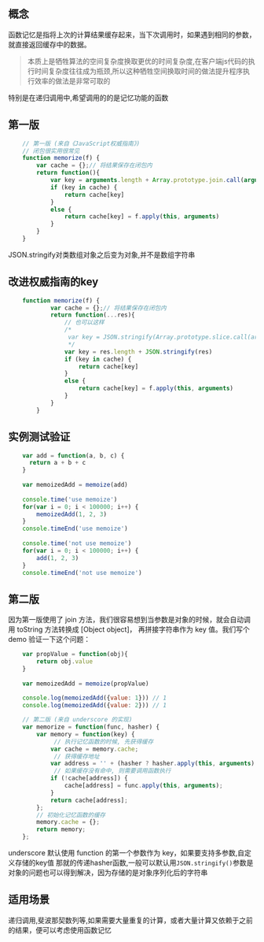 ## 概念
函数记忆是指将上次的计算结果缓存起来，当下次调用时，如果遇到相同的参数，就直接返回缓存中的数据。
> 本质上是牺牲算法的空间复杂度换取更优的时间复杂度,在客户端js代码的执行时间复杂度往往成为瓶颈,所以这种牺牲空间换取时间的做法提升程序执行效率的做法是非常可取的

特别是在递归调用中,希望调用的的是记忆功能的函数

## 第一版

```js
    // 第一版 (来自《JavaScript权威指南》)
    // 闭包很实用很常见
    function memorize(f) {
        var cache = {};// 将结果保存在闭包内
        return function(){
            var key = arguments.length + Array.prototype.join.call(arguments, ",");
            if (key in cache) {
                return cache[key]
            }
            else {
                return cache[key] = f.apply(this, arguments)
            }
        }
    }
```
JSON.stringify对类数组对象之后变为对象,并不是数组字符串
## 改进权威指南的key
```js
    function memorize(f) {
            var cache = {};// 将结果保存在闭包内
            return function(...res){
                // 也可以这样
                /*
                 var key = JSON.stringify(Array.prototype.slice.call(arguments))
                 */
                var key = res.length + JSON.stringify(res)
                if (key in cache) {
                    return cache[key]
                }
                else {
                    return cache[key] = f.apply(this, arguments)
                }
            }
        }
```

## 实例测试验证
```js
    var add = function(a, b, c) {
      return a + b + c
    }
    
    var memoizedAdd = memoize(add)
    
    console.time('use memoize')
    for(var i = 0; i < 100000; i++) {
        memoizedAdd(1, 2, 3)
    }
    console.timeEnd('use memoize')
    
    console.time('not use memoize')
    for(var i = 0; i < 100000; i++) {
        add(1, 2, 3)
    }
    console.timeEnd('not use memoize')
```
## 第二版

因为第一版使用了 join 方法，我们很容易想到当参数是对象的时候，就会自动调用 toString 方法转换成 [Object object]，
再拼接字符串作为 key 值。我们写个 demo 验证一下这个问题：
```js
    var propValue = function(obj){
        return obj.value
    }
    
    var memoizedAdd = memoize(propValue)
    
    console.log(memoizedAdd({value: 1})) // 1
    console.log(memoizedAdd({value: 2})) // 1
```
 
```js
    // 第二版 (来自 underscore 的实现)
    var memorize = function(func, hasher) {
        var memory = function(key) {
             // 执行记忆函数的时候, 先获得缓存
            var cache = memory.cache;
             // 获得缓存地址
            var address = '' + (hasher ? hasher.apply(this, arguments) : key);
             // 如果缓存没有命中, 则需要调用函数执行
            if (!cache[address]) {
                cache[address] = func.apply(this, arguments);
            }
            return cache[address];
        };
        // 初始化记忆函数的缓存
        memory.cache = {};
        return memory;
    };
```

underscore 默认使用 function 的第一个参数作为 key，如果要支持多参数,自定义存储的key值
那就的传递hasher函数,一般可以默认用`JSON.stringify()`参数是对象的问题也可以得到解决，因为存储的是对象序列化后的字符串

## 适用场景

递归调用,斐波那契数列等,如果需要大量重复的计算，或者大量计算又依赖于之前的结果，便可以考虑使用函数记忆

